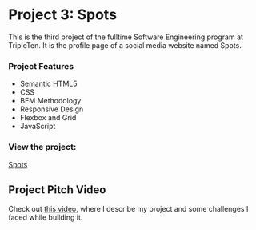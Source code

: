 # Project 3: Spots

This is the third project of the fulltime Software Engineering program at TripleTen. It is the profile page of a social media website named Spots.

### Project Features

- Semantic HTML5
- CSS
- BEM Methodology
- Responsive Design
- Flexbox and Grid
- JavaScript

### View the project:

[Spots](https://kitcotros.github.io/se_project_spots/)

## Project Pitch Video

Check out [this video](https://drive.google.com/file/d/1o0cHrkRVnRriwLRsWciiI9JgnoKk9uju/view?usp=sharing), where I describe my
project and some challenges I faced while building it.
